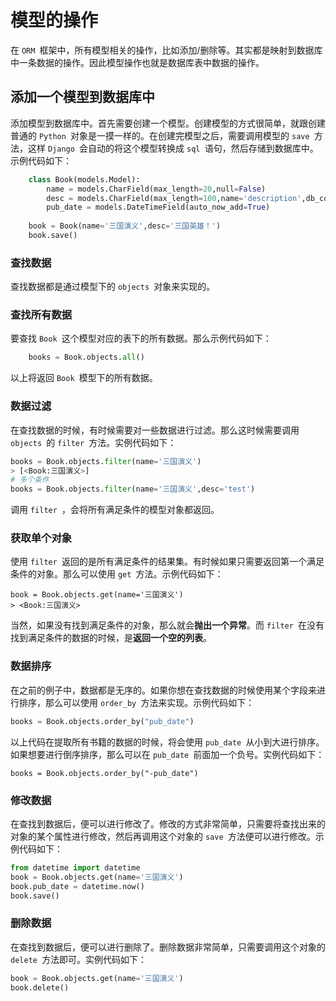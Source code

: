 # 模型的操作

在 `ORM `框架中，所有模型相关的操作，比如添加/删除等。其实都是映射到数据库中一条数据的操作。因此模型操作也就是数据库表中数据的操作。

## 添加一个模型到数据库中

添加模型到数据库中。首先需要创建一个模型。创建模型的方式很简单，就跟创建普通的 `Python `对象是一摸一样的。在创建完模型之后，需要调用模型的 `save `方法，这样 `Django `会自动的将这个模型转换成 `sql `语句，然后存储到数据库中。示例代码如下：
```python
    class Book(models.Model):
        name = models.CharField(max_length=20,null=False)
        desc = models.CharField(max_length=100,name='description',db_column="description1")
        pub_date = models.DateTimeField(auto_now_add=True)
        
    book = Book(name='三国演义',desc='三国英雄！')
    book.save()
```

### 查找数据

查找数据都是通过模型下的 `objects `对象来实现的。

### 查找所有数据

要查找 `Book `这个模型对应的表下的所有数据。那么示例代码如下：
```python
    books = Book.objects.all()
```
以上将返回 `Book `模型下的所有数据。

### 数据过滤

在查找数据的时候，有时候需要对一些数据进行过滤。那么这时候需要调用 `objects `的 `filter `方法。实例代码如下：
```python
books = Book.objects.filter(name='三国演义')
> [<Book:三国演义>]
# 多个条件
books = Book.objects.filter(name='三国演义',desc='test')
```
调用 `filter `，会将所有满足条件的模型对象都返回。

### 获取单个对象

使用 `filter `返回的是所有满足条件的结果集。有时候如果只需要返回第一个满足条件的对象。那么可以使用 `get `方法。示例代码如下：
```
book = Book.objects.get(name='三国演义')
> <Book:三国演义>
```
当然，如果没有找到满足条件的对象，那么就会**抛出一个异常**。而 `filter `在没有找到满足条件的数据的时候，是**返回一个空的列表**。

### 数据排序

在之前的例子中，数据都是无序的。如果你想在查找数据的时候使用某个字段来进行排序，那么可以使用 `order_by `方法来实现。示例代码如下：
```python
books = Book.objects.order_by("pub_date")
```
以上代码在提取所有书籍的数据的时候，将会使用 `pub_date `从小到大进行排序。如果想要进行倒序排序，那么可以在 `pub_date `前面加一个负号。实例代码如下：
```
books = Book.objects.order_by("-pub_date")
```

### 修改数据

在查找到数据后，便可以进行修改了。修改的方式非常简单，只需要将查找出来的对象的某个属性进行修改，然后再调用这个对象的 `save `方法便可以进行修改。示例代码如下：
```python
from datetime import datetime
book = Book.objects.get(name='三国演义')
book.pub_date = datetime.now()
book.save()
```

### 删除数据

在查找到数据后，便可以进行删除了。删除数据非常简单，只需要调用这个对象的 `delete `方法即可。实例代码如下：
```python
book = Book.objects.get(name='三国演义')
book.delete()
```